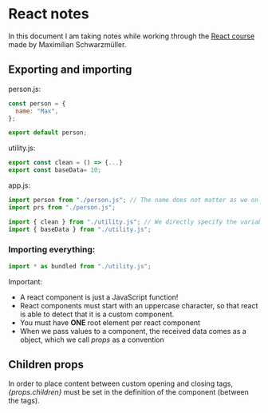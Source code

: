 # React notes

In this document I am taking notes while working through the [React course](https://www.udemy.com/course/react-the-complete-guide-incl-redux/) made by Maximilian Schwarzmüller.

## Exporting and importing

person.js:

```javascript
const person = {
  name: "Max",
};

export default person;
```

utility.js:

```javascript
export const clean = () => {...}
export const baseData= 10;
```

app.js:

```javascript
import person from "./person.js"; // The name does not matter as we only have one export
import prs from "./person.js";

import { clean } from "./utility.js"; // We directly specify the variable we want to import
import { baseData } from "./utility.js";
```

### Importing everything:

```javascript
import * as bundled from "./utility.js";
```

Important:

- A react component is just a JavaScript function!
- React components must start with an uppercase character, so that react is able to detect that it is a custom component.
- You must have **ONE** root element per react component
- When we pass values to a component, the received data comes as a object, which we call _props_ as a convention

## Children props

In order to place content between custom opening and closing tags, _{props.children}_ must be set in the definition of the component (between the tags).
